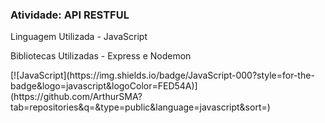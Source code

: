 ### Atividade: API RESTFUL

<div>
    <p> Linguagem Utilizada - JavaScript </p>
    <p> Bibliotecas Utilizadas - Express e Nodemon </p> 
</div>
<div>
    [![JavaScript](https://img.shields.io/badge/JavaScript-000?style=for-the-badge&logo=javascript&logoColor=FED54A)](https://github.com/ArthurSMA?tab=repositories&q=&type=public&language=javascript&sort=)
</div>
